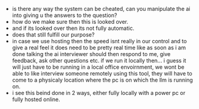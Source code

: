 - is there any way the system can be cheated, can you manipulate the ai into giving u the answers to the question?
- how do we make sure then this is looked over.
- and if its looked over then its not fully automatic.
- does that still fulfill our purpose?
- in case we use hosting then the speed isnt really in our control and to give a real feel it does need to be pretty real time like as soon as i am done talking the ai interviewer should then respond to me, give feedback, ask other questions etc. if we run it locally then... i guess it will just have to be running in a local office envoirnment, we wont be able to like interview someone remotely using this tool, they will have to come to a physicaly location where the pc is on which the llm is running on.
- i see this beind done in 2 ways, either fully locally with a power pc or fully hosted online.